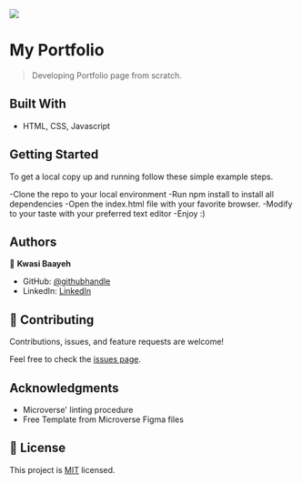 ![](https://img.shields.io/badge/Microverse-blueviolet)

# My Portfolio

> Developing Portfolio page from scratch.


## Built With

- HTML, CSS, Javascript

## Getting Started

To get a local copy up and running follow these simple example steps.

-Clone the repo to your local environment
-Run npm install to install all dependencies
-Open the index.html file with your favorite browser.
-Modify to your taste with your preferred text editor
-Enjoy :)

## Authors

👤 **Kwasi Baayeh**

- GitHub: [@githubhandle](https://github.com/Baayeh)
- LinkedIn: [LinkedIn](https://linkedin.com/in/kabaayeh)

## 🤝 Contributing

Contributions, issues, and feature requests are welcome!

Feel free to check the [issues page](../../issues/).

## Acknowledgments

- Microverse' linting procedure
- Free Template from Microverse Figma files

## 📝 License

This project is [MIT](./LICENSE) licensed.


